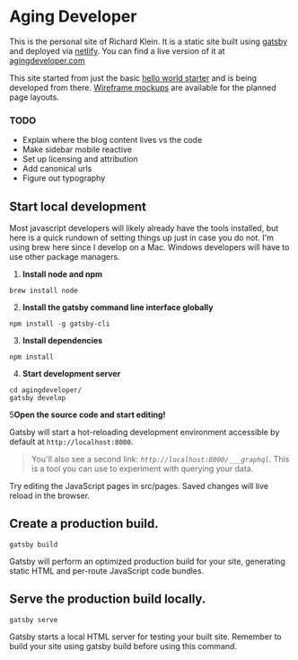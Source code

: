 # Aging Developer
This is the personal site of Richard Klein. It is a static site built using [gatsby](https://www.gatsbyjs.org/) and deployed via [netlify](https://www.netlify.com/). You can find a live version of it at [agingdeveloper.com](https://agingdeveloper.com/)

This site started from just the basic [hello world starter](https://www.gatsbyjs.org/starters/gatsbyjs/gatsby-starter-hello-world/) and is being developed from there. [Wireframe mockups](./mocks) are available for the planned page layouts.

### TODO
* Explain where the blog content lives vs the code
* Make sidebar mobile reactive
* Set up licensing and attribution
* Add canonical urls
* Figure out typography

## Start local development
Most javascript developers will likely already have the tools installed, but here is a quick rundown of setting things up just in case you do not. I'm using brew here since I develop on a Mac. Windows developers will have to use other package
managers.

1. **Install node and npm**

```cli
brew install node
```

2. **Install the gatsby command line interface globally**

```cli
npm install -g gatsby-cli
```

3. **Install dependencies**

```cli
npm install
```

4. **Start development server**

```cli
cd agingdeveloper/
gatsby develop
```
5**Open the source code and start editing!**

Gatsby will start a hot-reloading development environment accessible by default at `http://localhost:8000`.

> You'll also see a second link: _`http://localhost:8000/___graphql`_. This is a tool you can use to experiment with querying your data.

Try editing the JavaScript pages in src/pages. Saved changes will live reload in the browser.

## Create a production build.

```cli
gatsby build
```

Gatsby will perform an optimized production build for your site, generating static HTML and per-route JavaScript code bundles.

## Serve the production build locally.

```cli
gatsby serve
```

Gatsby starts a local HTML server for testing your built site. Remember to build your site using gatsby build before using this command.